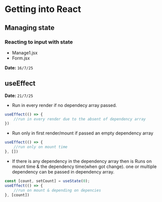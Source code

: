 # Getting into React

## Managing state
### Reacting to input with state
- Manage1.jsx
- Form.jsx

**Date:** `16/7/25`


## useEffect
**Date:** `21/7/25`

* Run in every render if no dependecy array passed.
```js
useEffect(() => {
    //run in every render due to the absent of dependency array
})
```

* Run only in first render/mount if passed an empty dependency array
```js
useEffect(() => {
    //run only on mount time
}, [])
```

* If there is any dependency in the dependency array then is Runs on mount time & the dependency time(when got change). one or multiple dependency can be passed in dependency array.
```js
const [count, setCount] = useState(0);
useEffect(() => {
    //run on mount & depending on depencies
}, [count])
```